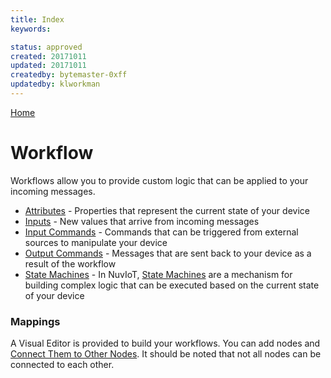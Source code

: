 ```yaml
---
title: Index
keywords:

status: approved
created: 20171011
updated: 20171011
createdby: bytemaster-0xff
updatedby: klworkman
---
```

[Home](../Index.md)

# Workflow

Workflows allow you to provide custom logic that can be applied to your incoming messages.

* [Attributes](Attributes.md) - Properties that represent the current state of your device
* [Inputs](Input.md) - New values that arrive from incoming messages
* [Input Commands](InputCommands.md) - Commands that can be triggered from external sources to manipulate your device
* [Output Commands](OutputCommands.md) - Messages that are sent back to your device as a result of the workflow
* [State Machines](StateMachines.md) - In NuvIoT, [State Machines](https://en.wikipedia.org/wiki/Finite-state_machine) are a mechanism for building complex logic that can be executed based on the current state of your device 


### Mappings

A Visual Editor is provided to build your workflows.  You can add nodes and [Connect Them to Other Nodes](./Mappings/Index.md).  It should be noted that not 
all nodes can be connected to each other.

